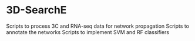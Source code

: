 # 3D-SearchE

Scripts to process 3C and RNA-seq data for network propagation
Scripts to annotate the networks
Scripts to implement SVM and RF classifiers
